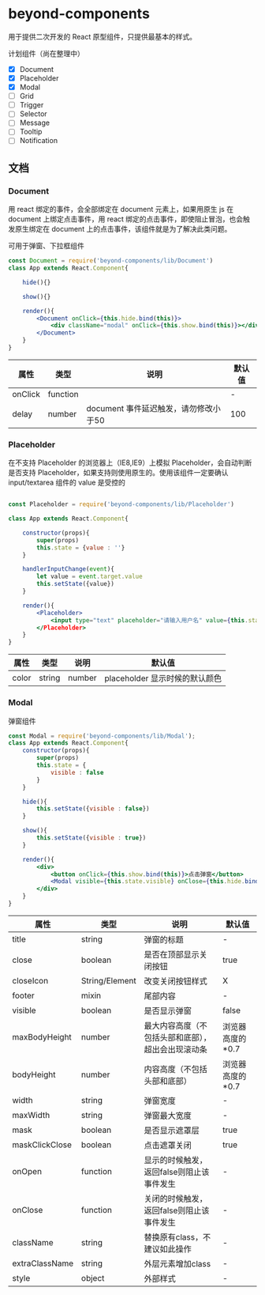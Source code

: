# beyond-components

用于提供二次开发的 React 原型组件，只提供最基本的样式。

计划组件（尚在整理中）

- [x] Document
- [x] Placeholder
- [x] Modal
- [ ] Grid
- [ ] Trigger
- [ ] Selector
- [ ] Message
- [ ] Tooltip
- [ ] Notification

## 文档

### Document

用 react 绑定的事件，会全部绑定在 document 元素上，如果用原生 js 在 document 上绑定点击事件，用 react 绑定的点击事件，即使阻止冒泡，也会触发原生绑定在 document 上的点击事件，该组件就是为了解决此类问题。

可用于弹窗、下拉框组件

```jsx
const Document = require('beyond-components/lib/Document')
class App extends React.Component{

    hide(){}

    show(){}

    render(){
        <Document onClick={this.hide.bind(this)}>
            <div className="modal" onClick={this.show.bind(this)}></div>
        </Document>
    }
}

```

| 属性     | 类型   |  说明  | 默认值 |
| -------- | -----  | ----   | ---- |
| onClick    | function   |   | - |
| delay    | number   | document 事件延迟触发，请勿修改小于50  | 100 |


### Placeholder

在不支持 Placeholder 的浏览器上（IE8,IE9）上模拟 Placeholder，会自动判断是否支持 Placeholder，如果支持则使用原生的。使用该组件一定要确认 input/textarea 组件的 value 是受控的

```jsx

const Placeholder = require('beyond-components/lib/Placeholder')

class App extends React.Component{

    constructor(props){
        super(props)
        this.state = {value : ''}
    }

    handlerInputChange(event){
        let value = event.target.value
        this.setState({value})
    }

    render(){
        <Placeholder>
            <input type="text" placeholder="请输入用户名" value={this.state.value} onChange={this.handlerInputChange.bind(this)}>
        </Placeholder>
    }
}
```
| 属性     | 类型   |  说明  | 默认值 |
| -------- | -----  | ----   | ---- |
| color    | string | number   | placeholder 显示时候的默认颜色  | #999 |


### Modal

弹窗组件

```jsx
const Modal = require('beyond-components/lib/Modal');
class App extends React.Component{
    constructor(props){
        super(props)
        this.state = {
            visible : false
        }
    }

    hide(){
        this.setState({visible : false})
    }

    show(){
        this.setState({visible : true})
    }

    render(){
        <div>
            <button onClick={this.show.bind(this)}>点击弹窗</button>
            <Modal visible={this.state.visible} onClose={this.hide.bind(this)} title="我是标题">我是内容</Modal>
        </div>
    }
}


```


| 属性     | 类型   |  说明  | 默认值 |
| -------- | -----  | ----   | ---- |
| title    | string   | 弹窗的标题  | - |
| close    | boolean   |  是否在顶部显示关闭按钮 | true |
| closeIcon    | String/Element   |  改变关闭按钮样式 | X |
| footer   | mixin    |   尾部内容     | - |
| visible   | boolean   |    是否显示弹窗    | false |
| maxBodyHeight | number   |  最大内容高度（不包括头部和底部），超出会出现滚动条 | 浏览器高度的*0.7 |
| bodyHeight | number   | 内容高度（不包括头部和底部） | 浏览器高度的*0.7 |
| width        | string   | 弹窗宽度       | - |
| maxWidth        | string   | 弹窗最大宽度       | - |
| mask        | boolean   | 是否显示遮罩层       | true |
| maskClickClose       | boolean   |   点击遮罩关闭     |  true |
| onOpen | function   |   显示的时候触发，返回false则阻止该事件发生     |  - |
| onClose | function   |   关闭的时候触发，返回false则阻止该事件发生     |  - |
| className    | string   |     替换原有class，不建议如此操作   | - |
| extraClassName    | string   | 外层元素增加class | - |
| style        | object   |    外部样式    | - |

